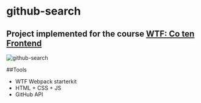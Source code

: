 # github-search
## Project implemented for the course [WTF: Co ten Frontend](https://cotenfrontend.pl/)

![github-search](https://user-images.githubusercontent.com/55924542/227735963-edbbb947-8c0c-469e-84fb-1777a5626329.png)

##Tools
- WTF Webpack starterkit
- HTML + CSS + JS
- GitHub API
